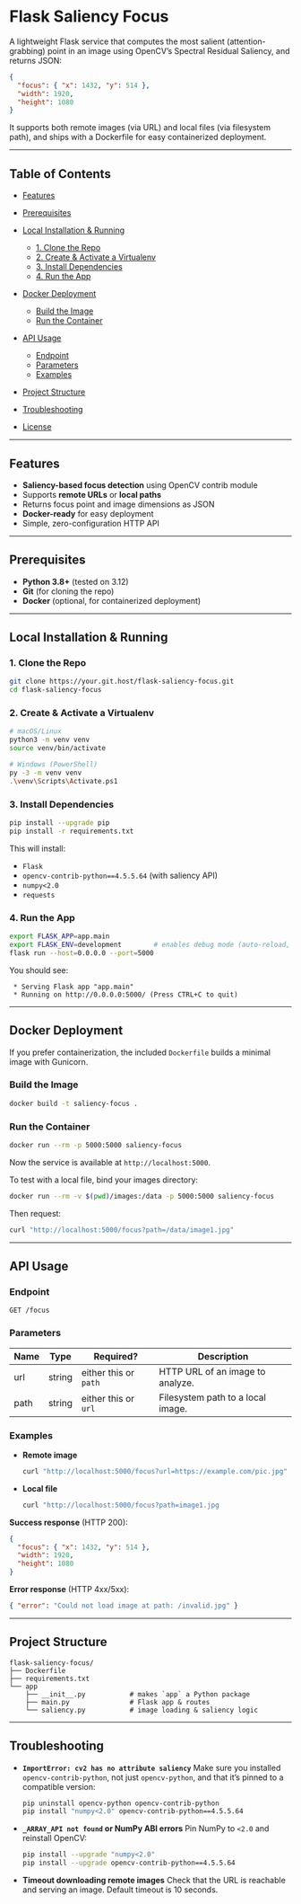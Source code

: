 
# Flask Saliency Focus

A lightweight Flask service that computes the most salient (attention-grabbing) point in an image using OpenCV’s Spectral Residual Saliency, and returns JSON:

```json
{
  "focus": { "x": 1432, "y": 514 },
  "width": 1920,
  "height": 1080
}
````

It supports both remote images (via URL) and local files (via filesystem path), and ships with a Dockerfile for easy containerized deployment.

---

## Table of Contents

* [Features](#features)
* [Prerequisites](#prerequisites)
* [Local Installation & Running](#local-installation--running)

  * [1. Clone the Repo](#1-clone-the-repo)
  * [2. Create & Activate a Virtualenv](#2-create--activate-a-virtualenv)
  * [3. Install Dependencies](#3-install-dependencies)
  * [4. Run the App](#4-run-the-app)
* [Docker Deployment](#docker-deployment)

  * [Build the Image](#build-the-image)
  * [Run the Container](#run-the-container)
* [API Usage](#api-usage)

  * [Endpoint](#endpoint)
  * [Parameters](#parameters)
  * [Examples](#examples)
* [Project Structure](#project-structure)
* [Troubleshooting](#troubleshooting)
* [License](#license)

---

## Features

* **Saliency-based focus detection** using OpenCV contrib module
* Supports **remote URLs** or **local paths**
* Returns focus point and image dimensions as JSON
* **Docker-ready** for easy deployment
* Simple, zero-configuration HTTP API

---

## Prerequisites

* **Python 3.8+** (tested on 3.12)
* **Git** (for cloning the repo)
* **Docker** (optional, for containerized deployment)

---

## Local Installation & Running

### 1. Clone the Repo

```bash
git clone https://your.git.host/flask-saliency-focus.git
cd flask-saliency-focus
```

### 2. Create & Activate a Virtualenv

```bash
# macOS/Linux
python3 -m venv venv
source venv/bin/activate

# Windows (PowerShell)
py -3 -m venv venv
.\venv\Scripts\Activate.ps1
```

### 3. Install Dependencies

```bash
pip install --upgrade pip
pip install -r requirements.txt
```

This will install:

* `Flask`
* `opencv-contrib-python==4.5.5.64` (with saliency API)
* `numpy<2.0`
* `requests`

### 4. Run the App

```bash
export FLASK_APP=app.main
export FLASK_ENV=development        # enables debug mode (auto-reload, stack traces)
flask run --host=0.0.0.0 --port=5000
```

You should see:

```
 * Serving Flask app "app.main"
 * Running on http://0.0.0.0:5000/ (Press CTRL+C to quit)
```

---

## Docker Deployment

If you prefer containerization, the included `Dockerfile` builds a minimal image with Gunicorn.

### Build the Image

```bash
docker build -t saliency-focus .
```

### Run the Container

```bash
docker run --rm -p 5000:5000 saliency-focus
```

Now the service is available at `http://localhost:5000`.

To test with a local file, bind your images directory:

```bash
docker run --rm -v $(pwd)/images:/data -p 5000:5000 saliency-focus
```

Then request:

```bash
curl "http://localhost:5000/focus?path=/data/image1.jpg"
```

---

## API Usage

### Endpoint

```
GET /focus
```

### Parameters

| Name | Type   | Required?             | Description                       |
| ---- | ------ | --------------------- | --------------------------------- |
| url  | string | either this or `path` | HTTP URL of an image to analyze.  |
| path | string | either this or `url`  | Filesystem path to a local image. |

### Examples

* **Remote image**

  ```bash
  curl "http://localhost:5000/focus?url=https://example.com/pic.jpg"
  ```
* **Local file**

  ```bash
  curl "http://localhost:5000/focus?path=image1.jpg
  ```

**Success response** (HTTP 200):

```json
{
  "focus": { "x": 1432, "y": 514 },
  "width": 1920,
  "height": 1080
}
```

**Error response** (HTTP 4xx/5xx):

```json
{ "error": "Could not load image at path: /invalid.jpg" }
```

---

## Project Structure

```
flask-saliency-focus/
├── Dockerfile
├── requirements.txt
└── app
    ├── __init__.py           # makes `app` a Python package
    ├── main.py               # Flask app & routes
    └── saliency.py           # image loading & saliency logic
```

---

## Troubleshooting

* **`ImportError: cv2 has no attribute saliency`**
  Make sure you installed `opencv-contrib-python`, not just `opencv-python`, and that it’s pinned to a compatible version:

  ```bash
  pip uninstall opencv-python opencv-contrib-python
  pip install "numpy<2.0" opencv-contrib-python==4.5.5.64
  ```

* **`_ARRAY_API not found` or NumPy ABI errors**
  Pin NumPy to `<2.0` and reinstall OpenCV:

  ```bash
  pip install --upgrade "numpy<2.0"
  pip install --upgrade opencv-contrib-python==4.5.5.64
  ```

* **Timeout downloading remote images**
  Check that the URL is reachable and serving an image. Default timeout is 10 seconds.

